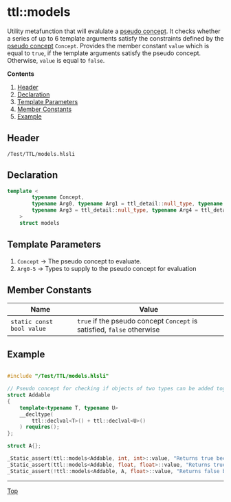 # ttl::models

Utility metafunction that will evalulate a [pseudo concept](./PseudoConcepts.md). It checks whether a series of up to 6 template arguments satisfy the constraints defined by the [pseudo concept](./PseudoConcepts.md) `Concept`. Provides the member constant `value` which is equal to `true`, if the template arguments satisfy the pseudo concept. Otherwise, `value` is equal to `false`.

**Contents**
1. [Header](#header)
2. [Declaration](#declaration)
3. [Template Parameters](#template-parameters)
4. [Member Constants](#member-constants)
5. [Example](#example)

## Header

`/Test/TTL/models.hlsli`

## Declaration

```c++
template <
        typename Concept, 
        typename Arg0, typename Arg1 = ttl_detail::null_type, typename Arg2 = ttl_detail::null_type,
        typename Arg3 = ttl_detail::null_type, typename Arg4 = ttl_detail::null_type, typename Arg5 = ttl_detail::null_type
    >
    struct models
```

## Template Parameters

1. `Concept` -> The pseudo concept to evaluate.
2. `Arg0-5` -> Types to supply to the pseudo concept for evaluation

## Member Constants

| Name                    | Value |
|-------------------------|-------|
| `static const bool value`  | `true` if the pseudo concept `Concept` is satisfied, `false` otherwise   |


## Example

```c++

#include "/Test/TTL/models.hlsli"

// Pseudo concept for checking if objects of two types can be added together
struct Addable
{
    template<typename T, typename U>
    __decltype(
        ttl::declval<T>() + ttl::declval<U>()
    ) requires();
};

struct A{};

_Static_assert(ttl::models<Addable, int, int>::value, "Returns true because you can add two ints together");
_Static_assert(ttl::models<Addable, float, float>::value, "Returns true because you can add two floats together");
_Static_assert(!ttl::models<Addable, A, float>::value, "Returns false because you can not add an A and a float");

```
---

[Top](#ttlmodels)